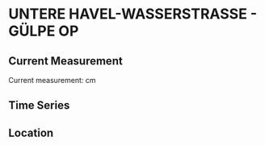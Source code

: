 # UNTERE HAVEL-WASSERSTRASSE - GÜLPE OP

## Current Measurement

Current measurement: <Value topic="rivers/pegel-online/UHW/GÜLPE_OP/measurementValue"/> cm

## Time Series

<TimeSeries topic="rivers/pegel-online/UHW/GÜLPE_OP/measurementValue" period="week" />

## Location

<WorldMap>
  <Marker lat="52.738530786654756" lon="12.221626379457208" labelTopic="rivers/pegel-online/UHW/GÜLPE_OP" />
</WorldMap>
